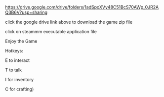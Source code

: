 https://drive.google.com/drive/folders/1adSpoXVy48C51BcS70AWp_0JR2AQ3B6V?usp=sharing

click the google drive link above  to download the game zip file

click on steammm executable application file

Enjoy the Game

Hotkeys:

E to interact

T to talk

I for inventory

C for crafting)
